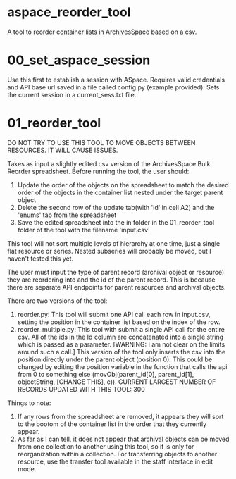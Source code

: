 # aspace_reorder_tool
A tool to reorder container lists in ArchivesSpace based on a csv.

# 00_set_aspace_session
Use this first to establish a session with ASpace.  Requires valid credentials and API base url saved in a file called config.py (example provided).  Sets the current session in a current_sess.txt file.

# 01_reorder_tool
DO NOT TRY TO USE THIS TOOL TO MOVE OBJECTS BETWEEN RESOURCES.  IT WILL CAUSE ISSUES.

Takes as input a slightly edited csv version of the ArchivesSpace Bulk Reorder spreadsheet.  Before running the tool, the user should:

1) Update the order of the objects on the spreadsheet to match the desired order of the objects in the container list nested under the target parent object
2) Delete the second row of the update tab(with 'id' in cell A2) and the 'enums' tab from the spreadsheet
3) Save the edited spreadsheet into the in folder in the 01_reorder_tool folder of the tool with the filename 'input.csv' 

This tool will not sort multiple levels of hierarchy at one time, just a single flat resource or series.  Nested subseries will probably be moved, but I haven't tested this yet.  

The user must input the type of parent record (archival object or resource) they are reordering into and the id of the parent record.  This is because there are separate API endpoints for parent resources and archival objects.  

There are two versions of the tool:
1) reorder.py: This tool will submit one API call each row in input.csv, setting the position in the container list based on the index of the row.    
2) reorder_multiple.py: This tool with submit a single API call for the entire csv.  All of the ids in the Id column are concatenated into a single string which is passed as a parameter.  [WARNING: I am not clear on the limits around such a call.]  This version of the tool only inserts the csv into the position directly under the parent object (position 0).  This could be changed by editing the position variable in the function that calls the api from 0 to something else (movObj(parent_id[0], parent_id[1], objectString, [CHANGE THIS], c)).  CURRENT LARGEST NUMBER OF RECORDS UPDATED WITH THIS TOOL: 300

Things to note:  
1) If any rows from the spreadsheet are removed, it appears they will sort to the bootom of the container list in the order that they currently appear.
2) As far as I can tell, it does not appear that archival objects can be moved from one collection to another using this tool, so it is only for reorganization within a collection.  For transferring objects to another resource, use the transfer tool available in the staff interface in edit mode.

